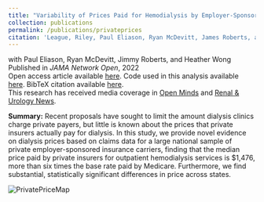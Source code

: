 ```yaml
---
title: "Variability of Prices Paid for Hemodialysis by Employer-Sponsored Insurance in the US, 2012-2019"
collection: publications
permalink: /publications/privateprices
citation: 'League, Riley, Paul Eliason, Ryan McDevitt, James Roberts, and Heather Wong. (2022). &quot;Variability of Prices Paid for Hemodialysis by Employer-Sponsored Insurance in the US, 2012-2019&quot; JAMA Netw Open. 5(2):e220562. doi:10.1001/jamanetworkopen.2022.0562.'
---
```

with Paul Eliason, Ryan McDevitt, Jimmy Roberts, and Heather Wong<br>
Published in <em>JAMA Network Open</em>, 2022<br>
Open access article available [here](https://jamanetwork.com/journals/jamanetworkopen/fullarticle/2789455). Code used in this analysis available [here](https://rileyleague.github.io/files/variability_code.zip). BibTeX citation available [here](https://rileyleague.github.io/bibfiles/league2022variability.md).<br>
This research has received media coverage in [Open Minds](https://openminds.com/market-intelligence/news/commercial-insurance-dialysis-prices-substantially-higher-than-medicares-reimbursements/) and [Renal & Urology News](https://www.renalandurologynews.com/home/news/nephrology/transplantation/costs-increasing-for-kidney-waiting-list-management-and-private-insurance-hemodialysis/).

**Summary:** Recent proposals have sought to limit the amount dialysis clinics charge private payers, but little is known about the prices that private insurers actually pay for dialysis. In this study, we provide novel evidence on dialysis prices based on claims data for a large national sample of private employer-sponsored insurance carriers, finding that the median price paid by private insurers for outpatient hemodialysis services is $1,476, more than six times the base rate paid by Medicare. Furthermore, we find substantial, statistically significant differences in price across states.

![PrivatePriceMap](https://rileyleague.github.io/images/price_map.png)
